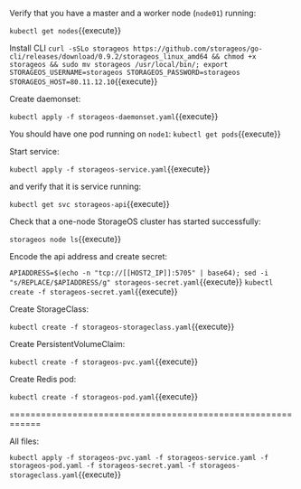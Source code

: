 Verify that you have a master and a worker node (`node01`) running:

`kubectl get nodes`{{execute}}

Install CLI
`curl -sSLo storageos https://github.com/storageos/go-cli/releases/download/0.9.2/storageos_linux_amd64 && chmod +x storageos && sudo mv storageos /usr/local/bin/; export STORAGEOS_USERNAME=storageos STORAGEOS_PASSWORD=storageos STORAGEOS_HOST=80.11.12.10`{{execute}}

Create daemonset:

`kubectl apply -f storageos-daemonset.yaml`{{execute}}

You should have one pod running on `node1`:
`kubectl get pods`{{execute}}

Start service:

`kubectl apply -f storageos-service.yaml`{{execute}}

and verify that it is service running:

`kubectl get svc storageos-api`{{execute}}


Check that a one-node StorageOS cluster has started successfully:

`storageos node ls`{{execute}}

Encode the api address and create secret:

`APIADDRESS=$(echo -n "tcp://[[HOST2_IP]]:5705" | base64); sed -i "s/REPLACE/$APIADDRESS/g" storageos-secret.yaml`{{execute}}
`kubectl create -f storageos-secret.yaml`{{execute}}

Create StorageClass:

`kubectl create -f storageos-storageclass.yaml`{{execute}}

Create PersistentVolumeClaim:

`kubectl create -f storageos-pvc.yaml`{{execute}}

Create Redis pod:

`kubectl create -f storageos-pod.yaml`{{execute}}

============================================================

All files:

`kubectl apply -f storageos-pvc.yaml -f storageos-service.yaml -f storageos-pod.yaml -f storageos-secret.yaml -f storageos-storageclass.yaml`{{execute}}
